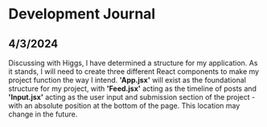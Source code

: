 # Development Journal

## 4/3/2024

Discussing with Higgs, I have determined a structure for my application. As it stands, I will need to create three different React components to make my project function the way I intend. **'App.jsx'** will exist as the foundational structure for my project, with **'Feed.jsx'** acting as the timeline of posts and **'Input.jsx'** acting as the user input and submission section of the project - with an absolute position at the bottom of the page. This location may change in the future.